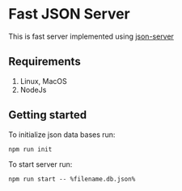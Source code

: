 # Fast JSON Server

This is fast server implemented using [json-server](https://github.com/typicode/json-server)

## Requirements

1. Linux, MacOS
2. NodeJs

## Getting started

To initialize json data bases run:

    npm run init

To start server run:

    npm run start -- %filename.db.json%
